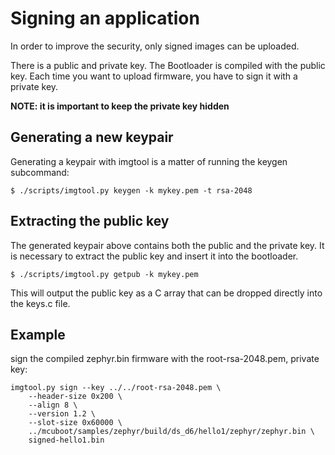 # Signing an application

In order to improve the security, only signed images can be uploaded.

There is a public and private key.
The Bootloader is compiled with the public key.
Each time you want to upload firmware, you have to sign it with a private key.

**NOTE: it is important to keep the private key hidden**

## Generating a new keypair

Generating a keypair with imgtool is a matter of running the keygen
subcommand:

```
$ ./scripts/imgtool.py keygen -k mykey.pem -t rsa-2048
```

## Extracting the public key

The generated keypair above contains both the public and the private
key.  It is necessary to extract the public key and insert it into the
bootloader.

```
$ ./scripts/imgtool.py getpub -k mykey.pem
```

This will output the public key as a C array that can be dropped
directly into the keys.c file.

## Example

sign the compiled zephyr.bin firmware with the root-rsa-2048.pem, private key:

```
imgtool.py sign --key ../../root-rsa-2048.pem \
    --header-size 0x200 \
    --align 8 \
    --version 1.2 \
    --slot-size 0x60000 \
    ../mcuboot/samples/zephyr/build/ds_d6/hello1/zephyr/zephyr.bin \
    signed-hello1.bin
```
